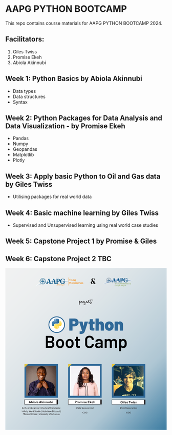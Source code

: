 # **AAPG PYTHON BOOTCAMP**

This repo contains course materials for AAPG PYTHON BOOTCAMP 2024.

## **Facilitators:**
1. Giles Twiss
2. Promise Ekeh
3. Abiola Akinnubi

## Week 1: Python Basics by Abiola Akinnubi
- Data types
- Data structures
- Syntax


## Week 2: Python Packages for Data Analysis and Data Visualization - by Promise Ekeh
- Pandas
- Numpy
- Geopandas
- Matplotlib
- Plotly


## Week 3: Apply basic Python to Oil and Gas data by Giles Twiss
- Utilising packages for real world data

## Week 4: Basic machine learning by Giles Twiss
- Supervised and Unsupervised learning using real world case studies

## Week 5: Capstone Project 1 by Promise & Giles
## Week 6: Capstone Project 2 TBC 






![](image/AAPG_YP_Python_Boot_Camp.png)